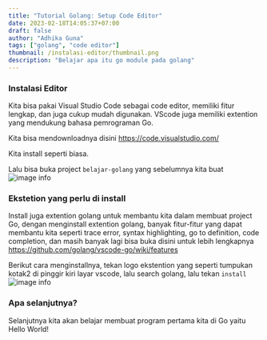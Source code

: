 ```yaml
---
title: "Tutorial Golang: Setup Code Editor"
date: 2023-02-18T14:05:37+07:00
draft: false
author: "Adhika Guna"
tags: ["golang", "code editor"]
thumbnail: /instalasi-editor/thumbnail.png
description: "Belajar apa itu go module pada golang"
---
```


### Instalasi Editor

Kita bisa pakai Visual Studio Code sebagai code editor, memiliki fitur lengkap, dan juga cukup mudah digunakan. VScode juga memiliki extention yang mendukung bahasa pemrograman Go.

Kita bisa mendownloadnya disini https://code.visualstudio.com/

Kita install seperti biasa.

Lalu bisa buka project `belajar-golang` yang sebelumnya kita buat
![image info](/instalasi-editor/vscode-golang.jpg)

### Ekstetion yang perlu di install
Install juga extention golang untuk membantu kita dalam membuat project Go, dengan menginstall extention golang, banyak fitur-fitur yang dapat membantu kita seperti trace error, syntax highlighting, go to definition, code completion, dan masih banyak lagi bisa buka disini untuk lebih lengkapnya https://github.com/golang/vscode-go/wiki/features

Berikut cara menginstallnya, tekan logo ekstention yang seperti tumpukan kotak2 di pinggir kiri layar vscode, lalu search golang, lalu tekan `install`
![image info](/instalasi-editor/golang-extention.jpg)


### Apa selanjutnya?

Selanjutnya kita akan belajar membuat program pertama kita di Go yaitu Hello World!